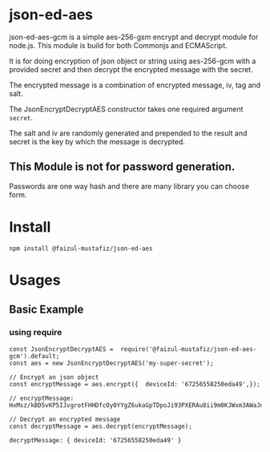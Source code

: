 # json-ed-aes

json-ed-aes-gcm is a simple aes-256-gsm encrypt and decrypt module for node.js. This module is build for both Commonjs and ECMAScript.

It is for doing encryption of json object or string using aes-256-gcm with a provided secret and then decrypt the encrypted message with the secret.

The encrypted message is a combination of encrypted message, iv, tag and salt.

The JsonEncryptDecryptAES constructor takes one required argument `secret`.

The salt and iv are randomly generated and prepended to the result and secret is the key by which the message is decrypted.

## This Module is not for password generation.

Passwords are one way hash and there are many library you can choose form.

# Install

```
npm install @faizul-mustafiz/json-ed-aes
```

# Usages

## Basic Example

### using require

```
const JsonEncryptDecryptAES =  require('@faizul-mustafiz/json-ed-aes-gcm').default;
const aes = new JsonEncryptDecryptAES('my-super-secret');

// Encrypt an json object
const encryptMessage = aes.encrypt({  deviceId: '67256558250eda49',});

// encryptMessage: HxMsz/kBD5vKP5IJvgrotFHHDfcOy0YYgZ6ukaGpTDpoJi93PXERAu8ii9m0KJWxm3AWaJnaJTD5e5Ca8wl/MDQL1vgq1Na1M3jBKu3ZMHHpoIT7krzC4pURw3pRgd9j8tQ3NSrwWzzhrIdm03bjmtfR2MgyyNBIj5saQKuMhA==

// Decrypt an encrypted message
const decryptMessage = aes.decrypt(encryptMessage);

decryptMessage: { deviceId: '67256558250eda49' }

```
